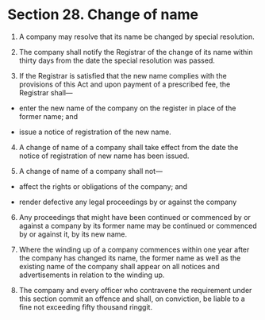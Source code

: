 # Section 28. Change of name

1. A company may resolve that its name be changed by special resolution.

2. The company shall notify the Registrar of the change of its name within thirty days from the date the special resolution was passed.

3. If the Registrar is satisfied that the new name complies with the provisions of this Act and upon payment of a prescribed fee, the Registrar shall—

  * enter the new name of the company on the register in place of the former name; and

  * issue a notice of registration of the new name.  
  
  
4. A change of name of a company shall take effect from the date the notice of registration of new name has been issued. 

5. A change of name of a company shall not—

  * affect the rights or obligations of the company; and

  * render defective any legal proceedings by or against the company

  
6. Any proceedings that might have been continued or commenced by or against a company by its former name may be continued or commenced by or against it, by its new name.

7. Where the winding up of a company commences within one year after the company has changed its name, the former name as well as the existing name of the company shall appear on all notices and advertisements in relation to the winding up.

8. The company and every officer who contravene the requirement under this section commit an offence and shall, on conviction, be liable to a fine not exceeding fifty thousand ringgit.

